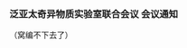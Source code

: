 <h3 class="text-center">泛亚太奇异物质实验室联合会议 会议通知 </h3>

[title]: <> (泛亚太奇异物质实验室联合会议 会议通知)
[time]: <> (2020-01-29)

（窝编不下去了）

